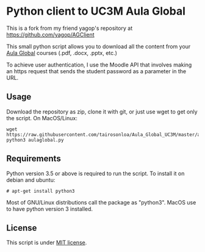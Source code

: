 # Python client to UC3M Aula Global
This is a fork from my friend yagop's repository at https://github.com/yagop/AGClient

This small python script allows you to download all the content from your [Aula Global](http://aulaglobal.uc3m.es) courses (.pdf, .docx, .pptx, etc.)

To achieve user authentication, I use the Moodle API that involves making an https request that sends the student password as a parameter in the URL.
## Usage
Download the repository as zip, clone it with git, or just use wget to get only the script. On MacOS/Linux:
```
wget https://raw.githubusercontent.com/tairosonloa/Aula_Global_UC3M/master/aulaglobal.py
python3 aulaglobal.py
```
## Requirements
Python version 3.5 or above is required to run the script.
To install it on debian and ubuntu:
```
# apt-get install python3
```
Most of GNU/Linux distributions call the package as "python3". MacOS use to have python version 3 installed.
## License
This script is under [MIT license](https://github.com/tairosonloa/Aula_Global_UC3M/blob/master/LICENSE).
